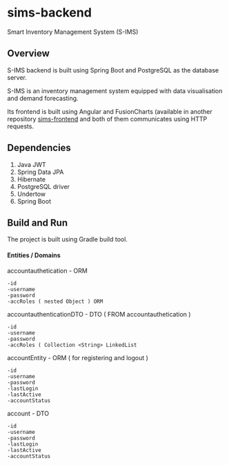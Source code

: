 # sims-backend
Smart Inventory Management System (S-IMS)

## Overview
S-IMS backend is built using Spring Boot and PostgreSQL as the database server.

S-IMS is an inventory management system equipped with  data visualisation and demand forecasting.

Its frontend is built using Angular and FusionCharts (available in another repository [sims-frontend](https://github.com/ebiggerr/sims-frontend) and both of them communicates using HTTP requests.
 
## Dependencies
1. Java JWT
2. Spring Data JPA
3. Hibernate
4. PostgreSQL driver
5. Undertow
6. Spring Boot

## Build and Run
The project is built using Gradle build tool.

 
 #### Entities / Domains
 
 accountauthetication - ORM 
    
    -id
    -username
    -password
    -accRoles ( nested Object ) ORM
 
 accountauthenticationDTO - DTO ( FROM accountauthetication )
 
    -id
    -username
    -password
    -accRoles ( Collection <String> LinkedList
 
 accountEntity - ORM ( for registering and logout ) 
 
    -id
    -username 
    -password
    -lastLogin
    -lastActive
    -accountStatus
    
   account - DTO

    -id
    -username
    -password
    -lastLogin
    -lastActive
    -accountStatus 
     
       
   

